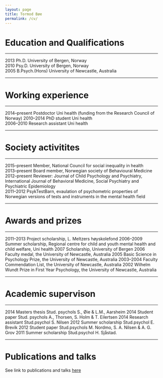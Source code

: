 ```yaml
---
layout: page
title: Tormod Bøe
permalink: /cv/
---
```



Education and Qualifications
============================

  ------ ---------------- ------------------------------------
  2013   Ph.D.            University of Bergen, Norway  
  2010   Psy.D.           University of Bergen, Norway  
  2005   B.Psych.(Hons)   University of Newcastle, Australia  
  ------ ---------------- ------------------------------------

Working experience
==================

  -------------- -------------------- ----------------------------------------------------------
  2014–present   Postdoctor           Uni health (funding from the Research   Council of Norway)
  2010–2014      PhD student          Uni health  
  2006–2010      Research assistant   Uni health  
  -------------- -------------------- ----------------------------------------------------------

Society activitites
===================

  -------------- ----------------------------------------------------------------------------------------------------------------------------------------------------
  2015–present   Member, National Council for social inequality in health  
  2013–present   Board member, Norwegian society of Behavioural Medicine  
  2012–present   Reviewer: Journal of Child Psychology and Psychiatry,   International Journal of Behavioral Medicine, Social Psychiatry and   Psychiatric Epidemiology  
  2011–2012      PsykTestBarn, evaulation of psychometric properties of   Norwegian versions of tests and instruments in the mental health field  
  -------------- ----------------------------------------------------------------------------------------------------------------------------------------------------

Awards and prizes
=================

  ----------- -----------------------------------------------------------------------------------------------------
  2011–2013   Project scholarship, L. Meltzers høyskolefond
  2006–2009   Summer scholarship, Regional centre for child and youth mental health and child welfare, Uni health
  2007        Scholarship, University of Bergen
  2006        Faculty medal, the University of Newcastle, Australia
  2005        Basic Science in Psychology Prize, the University of Newcastle, Australia
  2003–2004   Faculty Commendation List, the University of Newcastle, Australia
  2002        Wilhelm Wundt Prize in First Year Psychology, the University of Newcastle, Australia
  ----------- -----------------------------------------------------------------------------------------------------

Academic supervison
===================

  ------ -------------------- ----------------------------------------------------
  2014   Masters thesis       Stud. psychols S., Øie & L.M., Aarsheim
  2014   Student paper        Stud. psychols A., Thorsen, S. Holm & T. Eilertsen
  2014   Research assistant   Stud.psychol S. Nilsen
  2012   Summer scholarship   Stud.psychol E. Brevik
  2012   Student paper        Stud.psychols M. Nordmo, S. A. Nilsen & A. G. Grov
  2011   Summer scholarship   Stud.psychol H. Sjåstad.
  ------ -------------------- ----------------------------------------------------

Publications and talks
============================

See link to publications and talks [here](http://www.cristin.no/as/WebObjects/cristin.woa/wa/fres?sort=ar&pnr=47019&la=no&action=sok)
